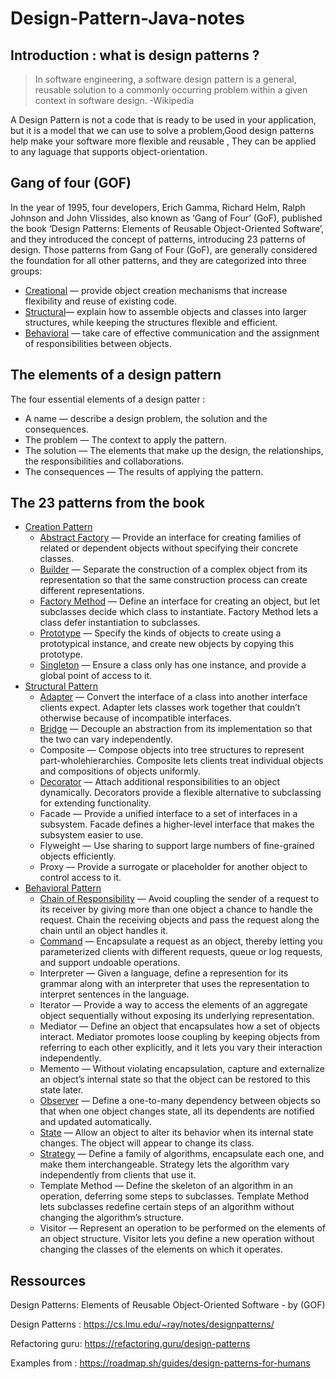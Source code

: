 ﻿# Design-Pattern-Java-notes

## Introduction : what is design patterns ?

> In software engineering, a software design pattern is a general, reusable solution to a commonly occurring problem within a given context in software design. -Wikipedia

A Design Pattern is not a code that is ready to be used in your application, but it is a model that we can use to solve a problem,Good design patterns help make your software more flexible and reusable , They can be applied to any laguage that supports object-orientation.

## Gang of four (GOF)

In the year of 1995, four developers, Erich Gamma, Richard Helm, Ralph Johnson and John Vlissides, also known as ‘Gang of Four’ (GoF), published the book ‘Design Patterns: Elements of Reusable Object-Oriented Software’, and they introduced the concept of patterns, introducing 23 patterns of design. Those patterns from Gang of Four (GoF), are generally considered the foundation for all other patterns, and they are categorized into three groups:

- [Creational](./patterns/creational-patterns/README.md) — provide object creation mechanisms that increase flexibility and reuse of existing code.
- [Structural](./patterns/structural-patterns/README.md)— explain how to assemble objects and classes into larger structures, while keeping the structures flexible and efficient.
- [Behavioral](./patterns/behavioral-patterns/README.md) — take care of effective communication and the assignment of responsibilities between objects.

## The elements of a design pattern

The four essential elements of a design patter :

- A name — describe a design problem, the solution and the consequences.
- The problem — The context to apply the pattern.
- The solution — The elements that make up the design, the relationships, the responsibilities and collaborations.
- The consequences — The results of applying the pattern.

## The 23 patterns from the book

- [Creation Pattern](./patterns/creational-patterns/README.md)
  - [Abstract Factory](./patterns/creational-patterns/Abstract-Factory) — Provide an interface for creating families of related or dependent objects without specifying their concrete classes.
  - [Builder](./patterns/creational-patterns/Builder) — Separate the construction of a complex object from its representation so that the same construction process can create different representations.
  - [Factory Method](./patterns/creational-patterns/Factory-Method) — Define an interface for creating an object, but let subclasses decide which class to instantiate. Factory Method lets a class defer instantiation to subclasses.
  - [Prototype](./patterns/creational-patterns/Prototype) — Specify the kinds of objects to create using a prototypical instance, and create new objects by copying this prototype.
  - [Singleton](./patterns/creational-patterns/Singleton) — Ensure a class only has one instance, and provide a global point of access to it.
- [Structural Pattern](./patterns/structural-patterns/README.md)
  - [Adapter](./patterns/structural-patterns/Adapter) — Convert the interface of a class into another interface clients expect. Adapter lets classes work together that couldn’t otherwise because of incompatible interfaces.
  - [Bridge](./patterns/structural-patterns/Bridge) — Decouple an abstraction from its implementation so that the two can vary independently.
  - Composite — Compose objects into tree structures to represent part-wholehierarchies. Composite lets clients treat individual objects and compositions of objects uniformly.
  - [Decorator](./patterns/structural-patterns/Decorator) — Attach additional responsibilities to an object dynamically. Decorators provide a flexible alternative to subclassing for extending functionality.
  - Facade — Provide a unified interface to a set of interfaces in a subsystem. Facade defines a higher-level interface that makes the subsystem easier to use.
  - Flyweight — Use sharing to support large numbers of fine-grained objects
    efficiently.
  - Proxy — Provide a surrogate or placeholder for another object to control access to it.
- [Behavioral Pattern](./patterns/behavioral-patterns/README.md)
  - [Chain of Responsibility](./patterns/behavioral-patterns/Chain-of-Responsibility) — Avoid coupling the sender of a request to its receiver by giving more than one object a chance to handle the request. Chain the receiving objects and pass the request along the chain until an object handles it.
  - [Command](./patterns/behavioral-patterns/Command) — Encapsulate a request as an object, thereby letting you parameterized clients with different requests, queue or log requests, and support undoable operations.
  - Interpreter — Given a language, define a represention for its grammar along with an interpreter that uses the representation to interpret sentences in the language.
  - Iterator — Provide a way to access the elements of an aggregate object sequentially without exposing its underlying representation.
  - Mediator — Define an object that encapsulates how a set of objects interact. Mediator promotes loose coupling by keeping objects from referring to each other explicitly, and it lets you vary their interaction independently.
  - Memento — Without violating encapsulation, capture and externalize an object’s internal state so that the object can be restored to this state later.
  - [Observer](./patterns/behavioral-patterns/Observer) — Define a one-to-many dependency between objects so that when one object changes state, all its dependents are notified and updated automatically.
  - [State](./patterns/behavioral-patterns/State) — Allow an object to alter its behavior when its internal state changes. The object will appear to change its class.
  - [Strategy](./patterns/behavioral-patterns/Strategy) — Define a family of algorithms, encapsulate each one, and make them interchangeable. Strategy lets the algorithm vary independently from clients that use it.
  - Template Method — Define the skeleton of an algorithm in an operation, deferring some steps to subclasses. Template Method lets subclasses redefine certain steps of an algorithm without changing the algorithm’s structure.
  - Visitor — Represent an operation to be performed on the elements of an object structure. Visitor lets you define a new operation without changing the classes of the elements on which it operates.

## Ressources

Design Patterns: Elements of Reusable Object-Oriented Software - by (GOF)

Design Patterns : https://cs.lmu.edu/~ray/notes/designpatterns/

Refactoring guru: https://refactoring.guru/design-patterns

Examples from : https://roadmap.sh/guides/design-patterns-for-humans
